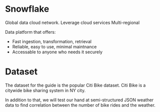 # Snowflake
Global data cloud network. Leverage cloud services
Multi-regional

Data platform that offers:

- Fast ingestion, transformation, retrieval
- Reliable, easy to use, minimal maintnance
- Accessable to anyone who needs it securely

# Dataset

The dataset for the guide is the popular Citi Bike dataset. Citi Bike is a citywide bike sharing system in NY city. 

In addition to that, we will test our hand at semi-structured JSON weather data to find correlation between the number of bike rides and the weather.
